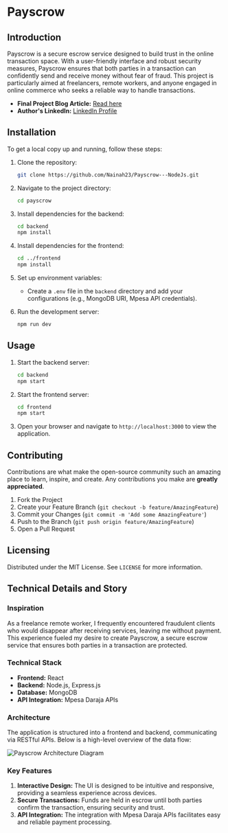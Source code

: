 # Payscrow

## Introduction

Payscrow is a secure escrow service designed to build trust in the online transaction space. With a user-friendly interface and robust security measures, Payscrow ensures that both parties in a transaction can confidently send and receive money without fear of fraud. This project is particularly aimed at freelancers, remote workers, and anyone engaged in online commerce who seeks a reliable way to handle transactions.

- **Final Project Blog Article:** [Read here](https://medium.com/@kamauwainaina29/payscrow-building-trust-in-online-transactions-a7eeecab82da)
- **Author's LinkedIn:** [LinkedIn Profile](https://www.linkedin.com/in/kamau-wainaina-534616189/)

## Installation

To get a local copy up and running, follow these steps:

1. Clone the repository:
   ```sh
   git clone https://github.com/Nainah23/Payscrow---NodeJs.git
   ```
2. Navigate to the project directory:
   ```sh
   cd payscrow
   ```
3. Install dependencies for the backend:
   ```sh
   cd backend
   npm install
   ```
4. Install dependencies for the frontend:
   ```sh
   cd ../frontend
   npm install
   ```
5. Set up environment variables:
   - Create a `.env` file in the `backend` directory and add your configurations (e.g., MongoDB URI, Mpesa API credentials).

6. Run the development server:
   ```sh
   npm run dev
   ```

## Usage

1. Start the backend server:
   ```sh
   cd backend
   npm start
   ```
2. Start the frontend server:
   ```sh
   cd frontend
   npm start
   ```
3. Open your browser and navigate to `http://localhost:3000` to view the application.

## Contributing

Contributions are what make the open-source community such an amazing place to learn, inspire, and create. Any contributions you make are **greatly appreciated**.

1. Fork the Project
2. Create your Feature Branch (`git checkout -b feature/AmazingFeature`)
3. Commit your Changes (`git commit -m 'Add some AmazingFeature'`)
4. Push to the Branch (`git push origin feature/AmazingFeature`)
5. Open a Pull Request


## Licensing

Distributed under the MIT License. See `LICENSE` for more information.

## Technical Details and Story

### Inspiration

As a freelance remote worker, I frequently encountered fraudulent clients who would disappear after receiving services, leaving me without payment. This experience fueled my desire to create Payscrow, a secure escrow service that ensures both parties in a transaction are protected.

### Technical Stack

- **Frontend:** React
- **Backend:** Node.js, Express.js
- **Database:** MongoDB
- **API Integration:** Mpesa Daraja APIs

### Architecture

The application is structured into a frontend and backend, communicating via RESTful APIs. Below is a high-level overview of the data flow:

![Payscrow Architecture Diagram](https://app.eraser.io/workspace/7Ssc2ihV8roAaLLUNy2h?origin=share&elements=3ytFcHkAS3mhkWQBug8GNQ)

### Key Features

1. **Interactive Design:** The UI is designed to be intuitive and responsive, providing a seamless experience across devices.
2. **Secure Transactions:** Funds are held in escrow until both parties confirm the transaction, ensuring security and trust.
3. **API Integration:** The integration with Mpesa Daraja APIs facilitates easy and reliable payment processing.
